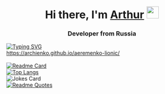 <h1 align="center">Hi there, I'm <a href="https://github.com/archienko" target="_blank">Arthur</a> 
<img src="https://github.com/blackcater/blackcater/raw/main/images/Hi.gif" height="32"/></h1>
<h3 align="center">Developer from Russia</h3>

[![Typing SVG](https://readme-typing-svg.herokuapp.com?color=%2336BCF7&lines=This+is+burger+demo-site)](https://git.io/typing-svg)</br>
https://archienko.github.io/aeremenko-lionic/</br></br>
[![Readme Card](https://github-readme-stats.vercel.app/api/pin/?username=archienko&repo=aeremenko-lionic)](https://github.com/archienko/aeremenko-lionic)</br>
[![Top Langs](https://github-readme-stats.vercel.app/api/top-langs/?username=archienko&layout=compact)](https://github.com/archienko/aeremenko-lionic)</br>
![Jokes Card](https://readme-jokes.vercel.app/api)</br>
[![Readme Quotes](https://quotes-github-readme.vercel.app/api?type=horizontal&theme=dark)](https://github.com/piyushsuthar/github-readme-quotes)</br>

